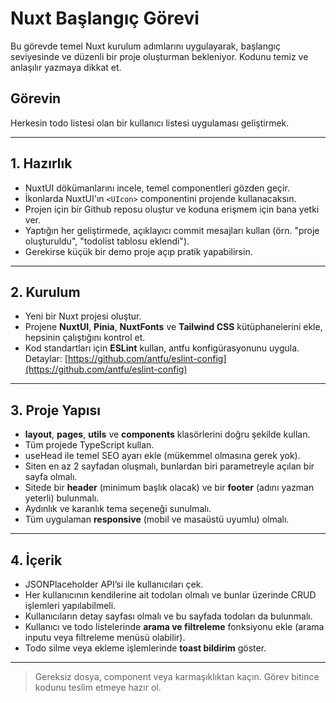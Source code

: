 # Nuxt Başlangıç Görevi

Bu görevde temel Nuxt kurulum adımlarını uygulayarak, başlangıç seviyesinde ve düzenli bir proje oluşturman bekleniyor. Kodunu temiz ve anlaşılır yazmaya dikkat et.

## Görevin

Herkesin todo listesi olan bir kullanıcı listesi uygulaması geliştirmek.

---

## 1. Hazırlık

* NuxtUI dökümanlarını incele, temel componentleri gözden geçir.
* İkonlarda NuxtUI'ın `<UIcon>` componentini projende kullanacaksın.
* Projen için bir Github reposu oluştur ve koduna erişmem için bana yetki ver.
* Yaptığın her geliştirmede, açıklayıcı commit mesajları kullan (örn. "proje oluşturuldu", "todolist tablosu eklendi").
* Gerekirse küçük bir demo proje açıp pratik yapabilirsin.

---

## 2. Kurulum

* Yeni bir Nuxt projesi oluştur.
* Projene **NuxtUI**, **Pinia**, **NuxtFonts** ve **Tailwind CSS** kütüphanelerini ekle, hepsinin çalıştığını kontrol et.
* Kod standartları için **ESLint** kullan, antfu konfigürasyonunu uygula.
  Detaylar: [https://github.com/antfu/eslint-config](https://github.com/antfu/eslint-config)

---

## 3. Proje Yapısı

* **layout**, **pages**, **utils** ve **components** klasörlerini doğru şekilde kullan.
* Tüm projede TypeScript kullan.
* useHead ile temel SEO ayarı ekle (mükemmel olmasına gerek yok).
* Siten en az 2 sayfadan oluşmalı, bunlardan biri parametreyle açılan bir sayfa olmalı.
* Sitede bir **header** (minimum başlık olacak) ve bir **footer** (adını yazman yeterli) bulunmalı.
* Aydınlık ve karanlık tema seçeneği sunulmalı.
* Tüm uygulaman **responsive** (mobil ve masaüstü uyumlu) olmalı.

---

## 4. İçerik

* JSONPlaceholder API’si ile kullanıcıları çek.
* Her kullanıcının kendilerine ait todoları olmalı ve bunlar üzerinde CRUD işlemleri yapılabilmeli.
* Kullanıcıların detay sayfası olmalı ve bu sayfada todoları da bulunmalı.
* Kullanıcı ve todo listelerinde **arama ve filtreleme** fonksiyonu ekle (arama inputu veya filtreleme menüsü olabilir).
* Todo silme veya ekleme işlemlerinde **toast bildirim** göster.

---

> Gereksiz dosya, component veya karmaşıklıktan kaçın. Görev bitince kodunu teslim etmeye hazır ol.
